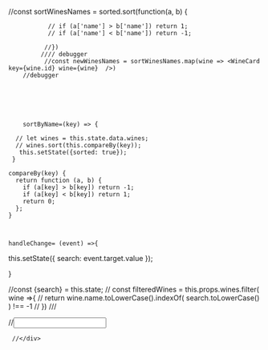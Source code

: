 //const sortWinesNames = sorted.sort(function(a, b) {
                
               // if (a['name'] > b['name']) return 1;
               // if (a['name'] < b['name']) return -1;
                  
              //}) 
             //// debugger
              //const newWinesNames = sortWinesNames.map(wine => <WineCard key={wine.id} wine={wine}  />)
        //debugger






        sortByName=(key) => {
 
      // let wines = this.state.data.wines;
      // wines.sort(this.compareBy(key));
       this.setState({sorted: true});
     }
  
    compareBy(key) {
      return function (a, b) {
        if (a[key] > b[key]) return -1;
        if (a[key] < b[key]) return 1;
        return 0;
      };
    }



    handleChange= (event) =>{
  this.setState({ search: event.target.value });

}

//const {search} = this.state;
      //  const filteredWines = this.props.wines.filter( wine =>{
    //        return wine.name.toLowerCase().indexOf( search.toLowerCase() ) !== -1
      //  })
     /// <div className="col">
      //<Input label="Filter by name" icon="search" onChange={this.handleChange}/>
    

     //</div>  
